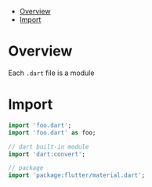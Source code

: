 - [Overview](#overview)
- [Import](#import)

# Overview

Each `.dart` file is a module

# Import

```dart
import 'foo.dart';
import 'foo.dart' as foo;

// dart built-in module
import 'dart:convert';

// package
import 'package:flutter/material.dart';
```
